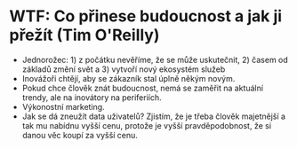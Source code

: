 # WTF: Co přinese budoucnost a jak ji přežít (Tim O'Reilly)
* Jednorožec: 1) z počátku nevěříme, že se může uskutečnit, 2) časem od základů změní svět a 3) vytvoří nový ekosystém služeb
* Inovážoři chtějí, aby se zákazník stal úplně někým novým.
* Pokud chce člověk znát budoucnost, nemá se zaměřit na aktuální trendy, ale na inovátory na periferiích.
* Výkonostní marketing.
* Jak se dá zneužít data uživatelů? Zjistím, že je třeba člověk majetnější a tak mu nabídnu vyšší cenu, protože je vyšší pravděpodobnost, že si danou věc koupí za vyšší cenu.
